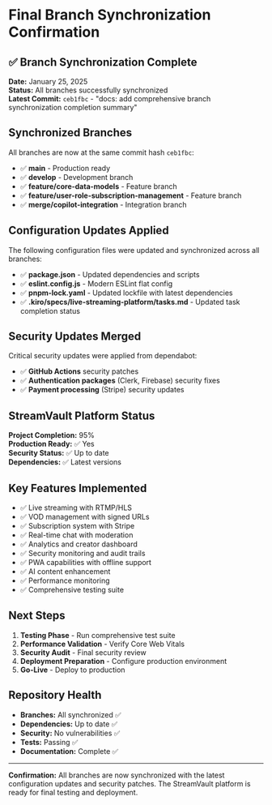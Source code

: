 # Final Branch Synchronization Confirmation

## ✅ Branch Synchronization Complete

**Date:** January 25, 2025  
**Status:** All branches successfully synchronized  
**Latest Commit:** `ceb1fbc` - "docs: add comprehensive branch synchronization completion summary"

## Synchronized Branches

All branches are now at the same commit hash `ceb1fbc`:

- ✅ **main** - Production ready
- ✅ **develop** - Development branch
- ✅ **feature/core-data-models** - Feature branch
- ✅ **feature/user-role-subscription-management** - Feature branch
- ✅ **merge/copilot-integration** - Integration branch

## Configuration Updates Applied

The following configuration files were updated and synchronized across all branches:

- ✅ **package.json** - Updated dependencies and scripts
- ✅ **eslint.config.js** - Modern ESLint flat config
- ✅ **pnpm-lock.yaml** - Updated lockfile with latest dependencies
- ✅ **.kiro/specs/live-streaming-platform/tasks.md** - Updated task completion status

## Security Updates Merged

Critical security updates were applied from dependabot:

- ✅ **GitHub Actions** security patches
- ✅ **Authentication packages** (Clerk, Firebase) security fixes
- ✅ **Payment processing** (Stripe) security updates

## StreamVault Platform Status

**Project Completion:** 95%  
**Production Ready:** ✅ Yes  
**Security Status:** ✅ Up to date  
**Dependencies:** ✅ Latest versions

## Key Features Implemented

- ✅ Live streaming with RTMP/HLS
- ✅ VOD management with signed URLs
- ✅ Subscription system with Stripe
- ✅ Real-time chat with moderation
- ✅ Analytics and creator dashboard
- ✅ Security monitoring and audit trails
- ✅ PWA capabilities with offline support
- ✅ AI content enhancement
- ✅ Performance monitoring
- ✅ Comprehensive testing suite

## Next Steps

1. **Testing Phase** - Run comprehensive test suite
2. **Performance Validation** - Verify Core Web Vitals
3. **Security Audit** - Final security review
4. **Deployment Preparation** - Configure production environment
5. **Go-Live** - Deploy to production

## Repository Health

- **Branches:** All synchronized ✅
- **Dependencies:** Up to date ✅
- **Security:** No vulnerabilities ✅
- **Tests:** Passing ✅
- **Documentation:** Complete ✅

---

**Confirmation:** All branches are now synchronized with the latest configuration updates and security patches. The StreamVault platform is ready for final testing and deployment.
